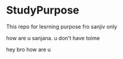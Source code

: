 # StudyPurpose
This repo for lesrning purpose fro sanjiv only

how are u sanjana. u don't have toime


hey bro how are u

